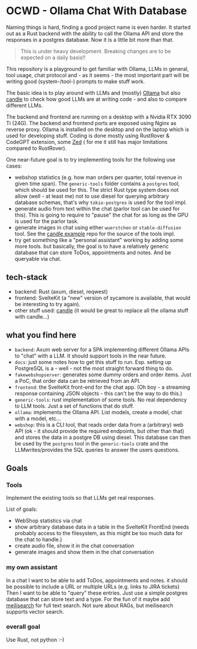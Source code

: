 # OCWD - Ollama Chat With Database

Naming things is hard, finding a good project name is even harder. It started out as a Rust backend with
the ability to call the Ollama API and store the responses in a postgres database. Now it is a little bit more than
that.

> This is under heavy development. Breaking changes are to be expected on a daily basis!!

This repository is a playground to get familiar with Ollama, LLMs in general, tool usage, chat protocol and - as it
seems - the most important part will be writing good (system-/tool-) prompts to make stuff work.

The basic idea is to play around with LLMs and (mostly) [Ollama](https://ollama.com/) but
also [candle](https://github.com/huggingface/candle) to check how good LLMs are at writing code - and also to compare
different LLMs.

The backend and frontend are running on a desktop with a Nvidia RTX 3090 Ti (24G). The backend and frontend ports are
exposed using Nginx as reverse proxy. Ollama is installed on the desktop and on the laptop which is used for developing
stuff. Coding is done mostly using RustRover & CodeGPT extension, some  [Zed](https://github.com/zed-industries/zed) (
for me it still has major limitations compared to RustRover).

One near-future goal is to try implementing tools for the following use cases:

- webshop statistics (e.g. how man orders per quarter, total revenue in given time span). The ```generic-tools``` folder
  contains a ```postgres``` tool, which should be used for this. The strict Rust type system does not allow (well - at
  least me) not to use diesel for querying arbitrary database schemas, that's why ```tokio-postgres``` is used for the
  tool impl.
- generate audio from text within the chat (parlor tool can be used for this). This is going to require to "pause" the
  chat for as long as the GPU is used for the parlor task.
- generate images in chat using either ```wuerstchen``` or ```stable-diffusion``` tool. See
  the [candle example](https://github.com/huggingface/candle/tree/main/candle-examples) repo for the source of the tools
  impl.
- try get something like a "personal assistant" working by adding some more tools. but basically, the goal is to have a
  relatively generic database that can store ToDos, appointments and notes. And be queryable via chat.

## tech-stack

- backend: Rust (axum, diesel, reqwest)
- frontend: SvelteKit (a "new" version of sycamore is available, that would be interesting to try again).
- other stuff used:
  [candle](https://github.com/huggingface/candle) (it would be great to replace all the ollama stuff with candle...)

## what you find here

- ```backend```: Axum web server for a SPA implementing different Ollama APIs to "chat" with a LLM. It should support
  tools in the near future.
- ```docs```: just some notes how to get this stuff to run. Esp. setting up PostgreSQL is a - well - not the most
  straight forward thing to do.
- ```fakewebshopserver```: generates some dummy orders and order items. Just a PoC, that order data can be retrieved
  from an API.
- ```frontend```: the SvelteKit front-end for the chat app. (Oh boy - a streaming response containing JSON objects -
  this can't be the way to do this.)
- ```generic-tools```: rust implementation of some tools. No real dependency to LLM tools. Just a set of functions that
  do stuff.
- ```ollama```: implements the Ollama API. List models, create a model, chat with a model, etc...
- ```webshop```: this is a CLI tool, that reads order data from a (arbitrary) web API (ok - it should provide the
  required endpoints, but other than that) and stores the data in a postgre DB using diesel. This database can then be
  used by the ```postgres``` tool in the ```generic-tools``` crate and the LLMwrites/provides the SQL queries to answer
  the users questions.

## Goals

### Tools

Implement the existing tools so that LLMs get real responses.

List of goals:

- WebShop statistics via chat
- show arbitrary database data in a table in the SvelteKit FrontEnd (needs probably access to the filesystem, as this
  might be too much data for the chat to handle.)
- create audio file, show it in the chat conversation
- generate images and show them in the chat conversation

### my own assistant

In a chat I want to be able to add ToDos, appointments and notes. it should be possible to include a URL or multiple
URLs (e.g. links to JIRA tickets)
Then I want to be able to "query" these entries. Just use a simple postgres database that can store text and a type.
For the fun of it maybe add [meilisearch](https://github.com/meilisearch/meilisearch)  for full text search.
Not sure about RAGs, but meilisearch supports vector search.

### overall goal

Use Rust, not python :-)
